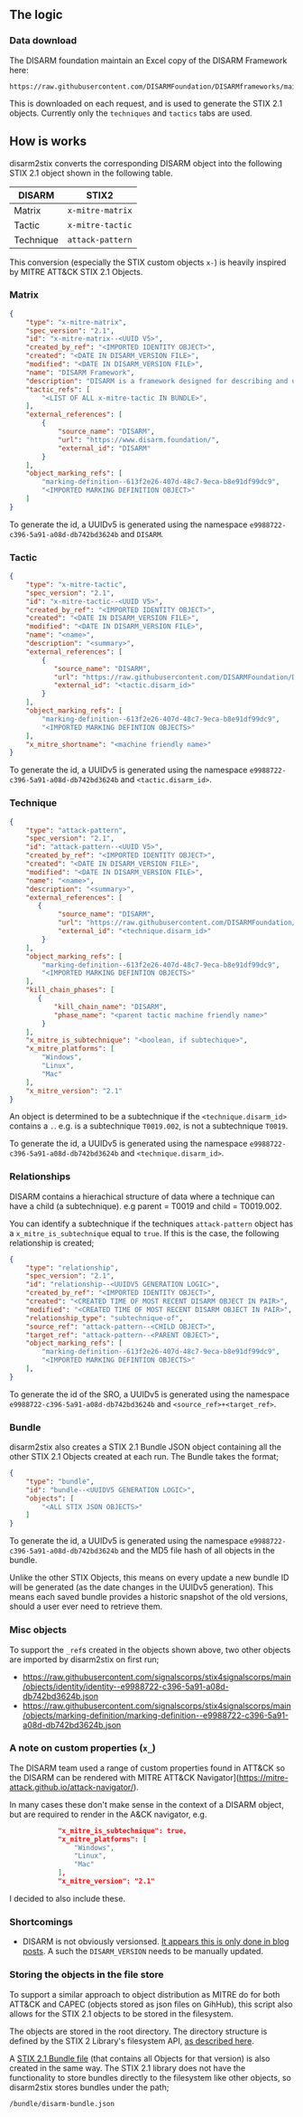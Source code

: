 ## The logic

### Data download

The DISARM foundation maintain an Excel copy of the DISARM Framework here:

```shell
https://raw.githubusercontent.com/DISARMFoundation/DISARMframeworks/main/DISARM_MASTER_DATA/DISARM_FRAMEWORKS_MASTER.xlsx
```

This is downloaded on each request, and is used to generate the STIX 2.1 objects. Currently only the `techniques` and `tactics` tabs are used.

## How is works

disarm2stix converts the corresponding DISARM object into the following STIX 2.1 object shown in the following table.

| DISARM    | STIX2                 |
|-----------|-----------------------|
| Matrix    | `x-mitre-matrix`      |
| Tactic    | `x-mitre-tactic`      |
| Technique | `attack-pattern`      |

This conversion (especially the STIX custom objects `x-`) is heavily inspired by MITRE ATT&CK STIX 2.1 Objects.

### Matrix

```json
{
    "type": "x-mitre-matrix",
    "spec_version": "2.1",
    "id": "x-mitre-matrix--<UUID V5>",
    "created_by_ref": "<IMPORTED IDENTITY OBJECT>",
    "created": "<DATE IN DISARM_VERSION FILE>",
    "modified": "<DATE IN DISARM_VERSION FILE>",
    "name": "DISARM Framework",
    "description": "DISARM is a framework designed for describing and understanding disinformation incidents.",
    "tactic_refs": [
        "<LIST OF ALL x-mitre-tactic IN BUNDLE>",
	],
    "external_references": [
        {
            "source_name": "DISARM",
            "url": "https://www.disarm.foundation/",
            "external_id": "DISARM"
        }
    ],
    "object_marking_refs": [
        "marking-definition--613f2e26-407d-48c7-9eca-b8e91df99dc9",
        "<IMPORTED MARKING DEFINITION OBJECT>"
    ]
}
```

To generate the id, a UUIDv5 is generated using the namespace `e9988722-c396-5a91-a08d-db742bd3624b` and `DISARM`.

### Tactic

```json
{
    "type": "x-mitre-tactic",
    "spec_version": "2.1",
    "id": "x-mitre-tactic--<UUID V5>",
    "created_by_ref": "<IMPORTED IDENTITY OBJECT>",
    "created": "<DATE IN DISARM_VERSION FILE>",
    "modified": "<DATE IN DISARM_VERSION FILE>",
    "name": "<name>",
    "description": "<summary>",
    "external_references": [
        {
           "source_name": "DISARM",
           "url": "https://raw.githubusercontent.com/DISARMFoundation/DISARMframeworks/main/generated_pages/tactics/<tactic.disarm_id>.md",
           "external_id": "<tactic.disarm_id>"
        }
    ],
    "object_marking_refs": [
        "marking-definition--613f2e26-407d-48c7-9eca-b8e91df99dc9",
        "<IMPORTED MARKING DEFINTION OBJECTS>"
    ],
    "x_mitre_shortname": "<machine friendly name>"
}
```

To generate the id, a UUIDv5 is generated using the namespace `e9988722-c396-5a91-a08d-db742bd3624b` and `<tactic.disarm_id>`.

### Technique

```json
{
    "type": "attack-pattern",
    "spec_version": "2.1",
    "id": "attack-pattern--<UUID V5>",
    "created_by_ref": "<IMPORTED IDENTITY OBJECT>",
    "created": "<DATE IN DISARM_VERSION FILE>",
    "modified": "<DATE IN DISARM_VERSION FILE>",
    "name": "<name>",
    "description": "<summary>",
    "external_references": [
       {
            "source_name": "DISARM",
            "url": "https://raw.githubusercontent.com/DISARMFoundation/DISARMframeworks/main/generated_pages/techniques/<technique.disarm_id>.md",
            "external_id": "<technique.disarm_id>"
        }
    ],
    "object_marking_refs": [
        "marking-definition--613f2e26-407d-48c7-9eca-b8e91df99dc9",
        "<IMPORTED MARKING DEFINTION OBJECTS>"
    ],
    "kill_chain_phases": [
       {
           "kill_chain_name": "DISARM",
           "phase_name": "<parent tactic machine friendly name>"
        }
    ],
    "x_mitre_is_subtechnique": "<boolean, if subtechique>",
    "x_mitre_platforms": [
        "Windows",
        "Linux",
        "Mac"
    ],
    "x_mitre_version": "2.1"
}
```

An object is determined to be a subtechnique if the `<technique.disarm_id>` contains a `.`. e.g. is a subtechnique `T0019.002`, is not a subtechnique `T0019`.

To generate the id, a UUIDv5 is generated using the namespace `e9988722-c396-5a91-a08d-db742bd3624b` and `<technique.disarm_id>`.

### Relationships

DISARM contains a hierachical structure of data where a technique can have a child (a subtechnique). e.g parent = T0019 and child = T0019.002.

You can identify a subtechnique if the techniques `attack-pattern` object has a `x_mitre_is_subtechnique` equal to `true`. If this is the case, the following relationship is created;

```json
{
    "type": "relationship",
    "spec_version": "2.1",
    "id": "relationship--<UUIDV5 GENERATION LOGIC>",
    "created_by_ref": "<IMPORTED IDENTITY OBJECT>",
    "created": "<CREATED TIME OF MOST RECENT DISARM OBJECT IN PAIR>",
    "modified": "<CREATED TIME OF MOST RECENT DISARM OBJECT IN PAIR>",
    "relationship_type": "subtechnique-of",
    "source_ref": "attack-pattern--<CHILD OBJECT>",
    "target_ref": "attack-pattern--<PARENT OBJECT>",
    "object_marking_refs": [
        "marking-definition--613f2e26-407d-48c7-9eca-b8e91df99dc9",
        "<IMPORTED MARKING DEFINTION OBJECTS>"
    ],
}
```

To generate the id of the SRO, a UUIDv5 is generated using the namespace `e9988722-c396-5a91-a08d-db742bd3624b` and `<source_ref>+<target_ref>`.

### Bundle

disarm2stix also creates a STIX 2.1 Bundle JSON object containing all the other STIX 2.1 Objects created at each run. The Bundle takes the format;

```json
{
    "type": "bundle",
    "id": "bundle--<UUIDV5 GENERATION LOGIC>",
    "objects": [
        "<ALL STIX JSON OBJECTS>"
    ]
}
```

To generate the id, a UUIDv5 is generated using the namespace `e9988722-c396-5a91-a08d-db742bd3624b` and the MD5 file hash of all objects in the bundle.

Unlike the other STIX Objects, this means on every update a new bundle ID will be generated (as the date changes in the UUIDv5 generation). This means each saved bundle provides a historic snapshot of the old versions, should a user ever need to retrieve them.

### Misc objects

To support the `_ref`s created in the objects shown above, two other objects are imported by disarm2stix on first run;

* https://raw.githubusercontent.com/signalscorps/stix4signalscorps/main/objects/identity/identity--e9988722-c396-5a91-a08d-db742bd3624b.json
* https://raw.githubusercontent.com/signalscorps/stix4signalscorps/main/objects/marking-definition/marking-definition--e9988722-c396-5a91-a08d-db742bd3624b.json

### A note on custom properties (`x_`)

The DISARM team used a range of custom properties found in ATT&CK so the DISARM can be rendered with MITRE ATT&CK Navigator](https://mitre-attack.github.io/attack-navigator/).

In many cases these don't make sense in the context of a DISARM object, but are required to render in the A&CK navigator, e.g.

```json
            "x_mitre_is_subtechnique": true,
            "x_mitre_platforms": [
                "Windows",
                "Linux",
                "Mac"
            ],
            "x_mitre_version": "2.1"
```

I decided to also include these.

### Shortcomings

* DISARM is not obviously versionsed. [It appears this is only done in blog posts](https://medium.com/disarming-disinformation/disarm-update-version-1-3-9dfcf2a29864). A such the `DISARM_VERSION` needs to be manually updated.

### Storing the objects in the file store

To support a similar approach to object distribution as MITRE do for both ATT&CK and CAPEC (objects stored as json files on GihHub), this script also allows for the STIX 2.1 objects to be stored in the filesystem.

The objects are stored in the root directory. The directory structure is defined by the STIX 2 Library's filesystem API, [as described here](https://stix2.readthedocs.io/en/latest/guide/filesystem.html).

A [STIX 2.1 Bundle file](https://stix2.readthedocs.io/en/latest/guide/creating.html#Creating-Bundles) (that contains all Objects for that version) is also created in the same way. The STIX 2.1 library does not have the functionality to store bundles directly to the filesystem like other objects, so disarm2stix stores bundles under the path;

```shell
/bundle/disarm-bundle.json
```